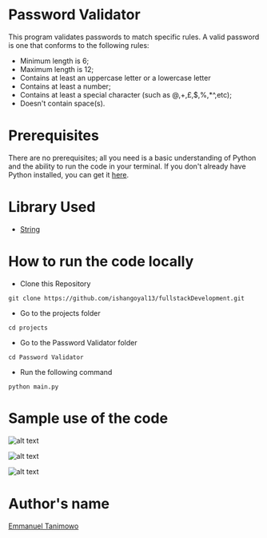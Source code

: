 # Password Validator

This program validates passwords to match specific rules. A valid password is one that conforms to the following rules:
- Minimum length is 6;
- Maximum length is 12;
- Contains at least an uppercase letter or a lowercase letter
- Contains at least a number;
- Contains at least a special character (such as @,+,£,$,%,*^,etc);
- Doesn't contain space(s).

# Prerequisites

There are no prerequisites; all you need is a basic understanding of Python and the ability to run the code in your terminal. If you don't already have Python installed, you can get it [here](https://www.python.org/downloads/).

# Library Used

* [String](https://docs.python.org/3/library/string.html)

# How to run the code locally

- Clone this Repository

```
git clone https://github.com/ishangoyal13/fullstackDevelopment.git
```

- Go to the projects folder

```
cd projects
```

- Go to the Password Validator folder

```
cd Password Validator
```

- Run the following command

```
python main.py
```

# Sample use of the code

![alt text](https://github.com/Mannuel25/fullstackDevelopment/blob/main/Python/Password%20Validator/screenshot_1.png)

![alt text](https://github.com/Mannuel25/fullstackDevelopment/blob/main/Python/Password%20Validator/screenshot_2.png)

![alt text](https://github.com/Mannuel25/fullstackDevelopment/blob/main/Python/Password%20Validator/screenshot_3.png)

# Author's name

[Emmanuel Tanimowo](https://github.com/Mannuel25)
